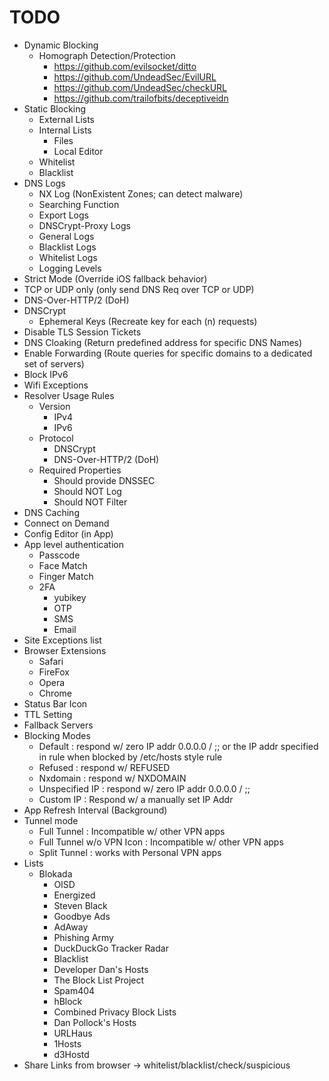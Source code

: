 # TODO
- Dynamic Blocking
  - Homograph Detection/Protection
    - https://github.com/evilsocket/ditto
    - https://github.com/UndeadSec/EvilURL
    - https://github.com/UndeadSec/checkURL
    - https://github.com/trailofbits/deceptiveidn
- Static Blocking
  - External Lists
  - Internal Lists
    - Files
    - Local Editor
  - Whitelist
  - Blacklist
- DNS Logs
  - NX Log (NonExistent Zones; can detect malware)
  - Searching Function
  - Export Logs
  - DNSCrypt-Proxy Logs
  - General Logs
  - Blacklist Logs
  - Whitelist Logs
  - Logging Levels
- Strict Mode (Override iOS fallback behavior)
- TCP or UDP only (only send DNS Req over TCP or UDP)
- DNS-Over-HTTP/2 (DoH)
- DNSCrypt
  - Ephemeral Keys (Recreate key for each (n) requests)
- Disable TLS Session Tickets
- DNS Cloaking (Return predefined address for specific DNS Names)
- Enable Forwarding (Route queries for specific domains to a dedicated set of servers)
- Block IPv6
- Wifi Exceptions
- Resolver Usage Rules
  - Version
    - IPv4
    - IPv6
  - Protocol
    - DNSCrypt
    - DNS-Over-HTTP/2 (DoH)
  - Required Properties
    - Should provide DNSSEC
    - Should NOT Log
    - Should NOT Filter
- DNS Caching
- Connect on Demand
- Config Editor (in App)
- App level authentication
  - Passcode
  - Face Match
  - Finger Match
  - 2FA
    - yubikey
    - OTP
    - SMS
    - Email
- Site Exceptions list
- Browser Extensions
  - Safari
  - FireFox
  - Opera
  - Chrome
- Status Bar Icon
- TTL Setting
- Fallback Servers
- Blocking Modes
  - Default : respond w/ zero IP addr 0.0.0.0 / ;; or the IP addr specified in rule when blocked by /etc/hosts style rule
  - Refused : respond w/ REFUSED
  - Nxdomain : respond w/ NXDOMAIN
  - Unspecified IP : respond w/ zero IP addr 0.0.0.0 / ;;
  - Custom IP : Respond w/ a manually set IP Addr
- App Refresh Interval (Background)
- Tunnel mode
  - Full Tunnel : Incompatible w/ other VPN apps
  - Full Tunnel w/o VPN Icon : Incompatible w/ other VPN apps
  - Split Tunnel : works with Personal VPN apps
- Lists
  - Blokada
    - OISD
    - Energized
    - Steven Black
    - Goodbye Ads
    - AdAway
    - Phishing Army
    - DuckDuckGo Tracker Radar
    - Blacklist
    - Developer Dan's Hosts
    - The Block  List Project
    - Spam404
    - hBlock
    - Combined Privacy Block Lists
    - Dan Pollock's Hosts
    - URLHaus
    - 1Hosts
    - d3Hostd
- Share Links from browser -> whitelist/blacklist/check/suspicious
